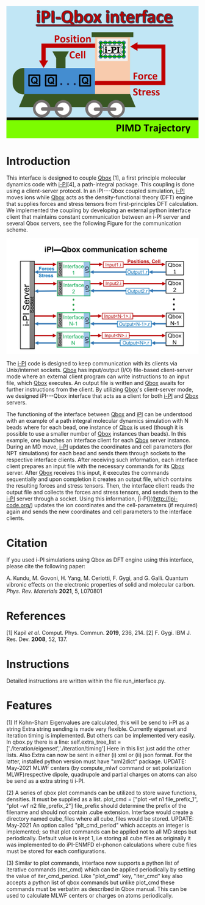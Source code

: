 ![image](ipi-qbox-logo.png)

# Introduction

This interface is designed to couple [Qbox](http://qboxcode.org/) [1], a 
first principle molecular dynamics code with [i-PI](http://ipi-code.org/)[4], 
a path-integral package. 
This coupling is done using a client-server protocol. 
In an iPI---Qbox coupled simulation, 
[i-PI](http://ipi-code.org/) moves ions while 
[Qbox](http://qboxcode.org/) acts as the density-functional theory (DFT) 
engine that supplies forces and stress tensors from first-principles 
DFT calculation. 
We implemented the coupling by developing an 
external python interface client that maintains constant communication 
between an i-PI server and several Qbox servers, see the following Figure 
for the communication scheme.  

![image](Interface_communication.jpg)

The [i-PI](http://ipi-code.org/) code is designed to keep communication 
with its clients via Unix/internet sockets. 
[Qbox](http://qboxcode.org/) has input/output (I/O) file-based 
client-server mode where an external client program can write instructions 
to an input file, which [Qbox](http://qboxcode.org/) executes. 
An output file is written and [Qbox](http://qboxcode.org/) awaits 
for further instructions from the client. 
By utilizing [Qbox](http://qboxcode.org/)'s client-server mode, 
we designed iPI---Qbox interface that acts as a client for both 
[i-PI](http://ipi-code.org/) and [Qbox](http://qboxcode.org/) servers. 

The functioning of the interface between [Qbox](http://qboxcode.org/)
 and [iPI](http://ipi-code.org/) can be understood 
with an example of a path integral molecular dynamics simulation with N 
beads where for each bead, one instance of [Qbox](http://qboxcode.org/) 
is used (though it is possible to use  a smaller number of 
[Qbox](http://qboxcode.org/) instances than beads). 
In this example, one launches an interface client for each 
[Qbox](http://qboxcode.org/) server instance. 
During an MD move, [i-PI](http://ipi-code.org/) updates the 
coordinates and cell parameters (for NPT simulations) for each bead 
and sends them through sockets to the respective interface clients. 
After receiving such information, each interface client prepares an 
input file with the necessary commands for its 
[Qbox](http://qboxcode.org/) server. 
After [Qbox](http://qboxcode.org/) receives this input, 
it executes the commands sequentially and upon completion 
it creates an output file, which contains the resulting forces and 
stress tensors. Then, the interface client reads the output file and 
collects the forces and stress tensors, and sends them to the 
[i-PI](http://ipi-code.org/) server through a socket. 
Using this information, [i-PI]((http://ipi-code.org/) updates the 
ion coordinates and the cell-parameters (if required) again and sends 
the new coordinates and cell parameters to the interface clients.

# Citation

If you used i-PI simulations using Qbox as DFT engine using this interface,
please cite the following paper: 

A. Kundu, M. Govoni, H. Yang, M. Ceriotti, F. Gygi, and G. Galli.
Quantum vibronic effects on the electronic properties of 
solid and molecular carbon. 
*Phys. Rev. Materials* **2021**, 5, L070801

# References
[1] Kapil *et al*. Comput. Phys. Commun. **2019**, 236, 214.
[2] F. Gygi. IBM J. Res. Dev. **2008**, 52, 137.

# Instructions
Detailed instructions are written within the file run_interface.py.

# Features
(1) If Kohn-Sham Eigenvalues are calculated, this will be send to i-PI as a string
    Extra string sending is made very flexible. Currently eigenset and iteration timing is implemented.
    But others can be implemented very easily.
    In qbox.py there is a line:
    self.extra_tree_list = ['./iteration/eigenset','./iteration/timing']
    Here in this list just add the other lists.
    Also Extra can now be sent in either (i) xml or (ii) json format.
    For the latter, installed python version must have "xml2dict" package.
    UPDATE: May-2021
            MLWF centers (by compute_mlwf command or set polarization MLWF)respective dipole, quadrupole
            and partial charges on atoms can also be send as a extra string ti i-PI. 

(2) A series of qbox plot commands can be utilized to store wave functions, densities.
    It must be supplied as a list.
    plot_cmd = ["plot -wf n1 file_prefix_1", "plot -wf n2 file_prefix_2"]
    file_prefix should determine the prefix of the filename and should not contain .cube extension.
    Interface would create a directory named cube_files where all cube_files would be stored.
    UPDATE: May-2021
            An option called "plt_cmd_period" which accepts an integer is implemented; so that plot commands
            can be applied not to all MD steps but periodically. Default value is kept 1, i.e storing all cube
            files as originally it was implemented to do iPI-ENMFD el-phonon calculations
             where cube files must be stored for each configurations.

(3) Similar to plot commands, interface now supports a python list of iterative commands (iter_cmd) which can be applied
    periodically by setting the value of  iter_cmd_period. Like "plot_cmd" key, "iter_cmd" key also accepts a python list
    of qbox commands but unlike plot_cmd these commands must be verbatim as described in Qbox manual. 
    This can be used to calculate MLWF centers or charges on atoms periodically.
